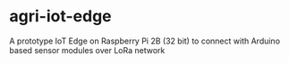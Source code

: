 # agri-iot-edge
A prototype IoT Edge on Raspberry Pi 2B (32 bit) to connect with Arduino based sensor modules over LoRa network
